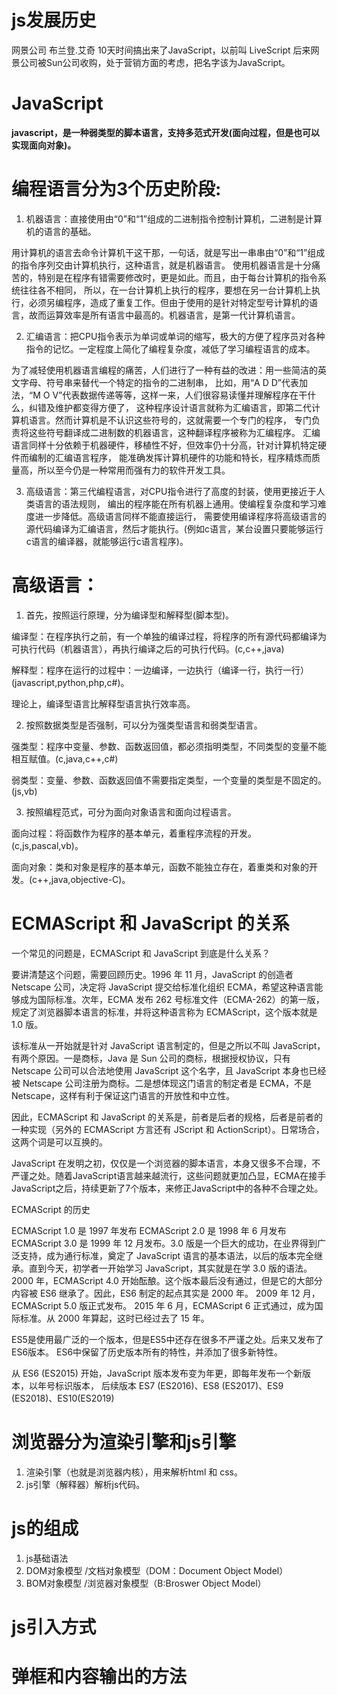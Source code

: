 # js发展历史
网景公司 布兰登.艾奇 10天时间搞出来了JavaScript，以前叫 LiveScript
后来网景公司被Sun公司收购，处于营销方面的考虑，把名字该为JavaScript。

# JavaScript
**javascript，是一种弱类型的脚本语言，支持多范式开发(面向过程，但是也可以实现面向对象)。**


# 编程语言分为3个历史阶段:

1. 机器语言：直接使用由“0”和“1”组成的二进制指令控制计算机，二进制是计算机的语言的基础。

用计算机的语言去命令计算机干这干那，一句话，就是写出一串串由“0”和“1”组成的指令序列交由计算机执行，这种语言，就是机器语言。
使用机器语言是十分痛苦的，特别是在程序有错需要修改时，更是如此。而且，由于每台计算机的指令系统往往各不相同，
所以，在一台计算机上执行的程序，要想在另一台计算机上执行，必须另编程序，造成了重复工作。但由于使用的是针对特定型号计算机的语言，故而运算效率是所有语言中最高的。机器语言，是第一代计算机语言。 


2. 汇编语言：把CPU指令表示为单词或单词的缩写，极大的方便了程序员对各种指令的记忆。一定程度上简化了编程复杂度，减低了学习编程语言的成本。

为了减轻使用机器语言编程的痛苦，人们进行了一种有益的改进：用一些简洁的英文字母、符号串来替代一个特定的指令的二进制串，
比如，用“A D D”代表加法，“M O V”代表数据传递等等，这样一来，人们很容易读懂并理解程序在干什么，纠错及维护都变得方便了，
这种程序设计语言就称为汇编语言，即第二代计算机语言。然而计算机是不认识这些符号的，这就需要一个专门的程序，
专门负责将这些符号翻译成二进制数的机器语言，这种翻译程序被称为汇编程序。 
汇编语言同样十分依赖于机器硬件，移植性不好，但效率仍十分高，针对计算机特定硬件而编制的汇编语言程序，
能准确发挥计算机硬件的功能和特长，程序精炼而质量高，所以至今仍是一种常用而强有力的软件开发工具。 


3. 高级语言：第三代编程语言，对CPU指令进行了高度的封装，使用更接近于人类语言的语法规则，
编出的程序能在所有机器上通用。使编程复杂度和学习难度进一步降低。高级语言同样不能直接运行，
需要使用编译程序将高级语言的源代码编译为汇编语言，然后才能执行。(例如c语言，某台设置只要能够运行c语言的编译器，就能够运行c语言程序)。


# 高级语言：

1. 首先，按照运行原理，分为编译型和解释型(脚本型)。

编译型：在程序执行之前，有一个单独的编译过程，将程序的所有源代码都编译为可执行代码（机器语言），再执行编译之后的可执行代码。(c,c++,java)

解释型：程序在运行的过程中：一边编译，一边执行（编译一行，执行一行）(javascript,python,php,c#)。

理论上，编译型语言比解释型语言执行效率高。


2. 按照数据类型是否强制，可以分为强类型语言和弱类型语言。

强类型：程序中变量、参数、函数返回值，都必须指明类型，不同类型的变量不能相互赋值。(c,java,c++,c#)

弱类型：变量、参数、函数返回值不需要指定类型，一个变量的类型是不固定的。(js,vb)


3. 按照编程范式，可分为面向对象语言和面向过程语言。

面向过程：将函数作为程序的基本单元，着重程序流程的开发。(c,js,pascal,vb)。

面向对象：类和对象是程序的基本单元，函数不能独立存在，着重类和对象的开发。(c++,java,objective-C)。



# ECMAScript 和 JavaScript 的关系
一个常见的问题是，ECMAScript 和 JavaScript 到底是什么关系？

要讲清楚这个问题，需要回顾历史。1996 年 11 月，JavaScript 的创造者 Netscape 公司，决定将 JavaScript 提交给标准化组织 ECMA，希望这种语言能够成为国际标准。次年，ECMA 发布 262 号标准文件（ECMA-262）的第一版，规定了浏览器脚本语言的标准，并将这种语言称为 ECMAScript，这个版本就是 1.0 版。

该标准从一开始就是针对 JavaScript 语言制定的，但是之所以不叫 JavaScript，有两个原因。一是商标，Java 是 Sun 公司的商标，根据授权协议，只有 Netscape 公司可以合法地使用 JavaScript 这个名字，且 JavaScript 本身也已经被 Netscape 公司注册为商标。二是想体现这门语言的制定者是 ECMA，不是 Netscape，这样有利于保证这门语言的开放性和中立性。

因此，ECMAScript 和 JavaScript 的关系是，前者是后者的规格，后者是前者的一种实现（另外的 ECMAScript 方言还有 JScript 和 ActionScript）。日常场合，这两个词是可以互换的。


JavaScript 在发明之初，仅仅是一个浏览器的脚本语言，本身又很多不合理，不严谨之处。随着JavaScript语言越来越流行，这些问题就更加凸显，ECMA在接手JavaScript之后，持续更新了7个版本，来修正JavaScript中的各种不合理之处。


ECMAScript 的历史

ECMAScript 1.0 是 1997 年发布
ECMAScript 2.0 是 1998 年 6 月发布
ECMAScript 3.0 是 1999 年 12 月发布。3.0 版是一个巨大的成功，在业界得到广泛支持，成为通行标准，奠定了 JavaScript 语言的基本语法，以后的版本完全继承。直到今天，初学者一开始学习 JavaScript，其实就是在学 3.0 版的语法。
2000 年，ECMAScript 4.0 开始酝酿。这个版本最后没有通过，但是它的大部分内容被 ES6 继承了。因此，ES6 制定的起点其实是 2000 年。
2009 年 12 月，ECMAScript 5.0 版正式发布。
2015 年 6 月，ECMAScript 6 正式通过，成为国际标准。从 2000 年算起，这时已经过去了 15 年。


ES5是使用最广泛的一个版本，但是ES5中还存在很多不严谨之处。后来又发布了ES6版本。
ES6中保留了历史版本所有的特性，并添加了很多新特性。

从 ES6 (ES2015) 开始，JavaScript 版本发布变为年更，即每年发布一个新版本，以年号标识版本，
后续版本 ES7 (ES2016)、ES8 (ES2017)、ES9 (ES2018)、ES10(ES2019)

# 浏览器分为渲染引擎和js引擎
1. 渲染引擎（也就是浏览器内核），用来解析html 和 css。
2. js引擎（解释器）解析js代码。

# js的组成
1. js基础语法
2. DOM对象模型 /文档对象模型（DOM：Document Object Model）
3. BOM对象模型 /浏览器对象模型（B:Broswer Object Model）

# js引入方式

# 弹框和内容输出的方法